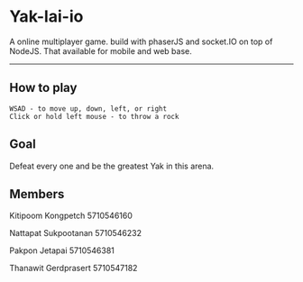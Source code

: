 Yak-lai-io
=============
A online multiplayer game. build with phaserJS and socket.IO on top of NodeJS.
That available for mobile and web base.

---

## How to play
    WSAD - to move up, down, left, or right
    Click or hold left mouse - to throw a rock

## Goal
Defeat every one and be the greatest Yak in this arena.


## Members 
Kitipoom    Kongpetch       5710546160

Nattapat    Sukpootanan     5710546232

Pakpon      Jetapai         5710546381

Thanawit    Gerdprasert     5710547182